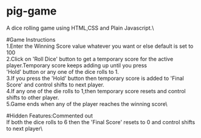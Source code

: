 # pig-game
A dice rolling game using HTML,CSS and Plain Javascript.\

#Game Instructions\
1.Enter the Winning Score value whatever you want or else default is set to 100\
2.Click on 'Roll Dice' button to get a temporary score for the active player.Temporary score keeps adding up until you press\
'Hold' button or any one of the dice rolls to 1.\
3.If you press the 'Hold' button then temporary score is added to 'Final Score' and control shifts to next player.\
4.If any one of  the die rolls to 1,then temporary score resets and control shifts to other player.\
5.Game ends when any of the player reaches the winning score\

#Hidden Features:Commented out\
If both the dice rolls to 6 then the 'Final Score' resets to 0 and control shifts to next player\
